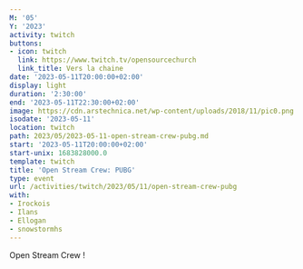 ```yaml
---
M: '05'
Y: '2023'
activity: twitch
buttons:
- icon: twitch
  link: https://www.twitch.tv/opensourcechurch
  link_title: Vers la chaine
date: '2023-05-11T20:00:00+02:00'
display: light
duration: '2:30:00'
end: '2023-05-11T22:30:00+02:00'
image: https://cdn.arstechnica.net/wp-content/uploads/2018/11/pic0.png
isodate: '2023-05-11'
location: twitch
path: 2023/05/2023-05-11-open-stream-crew-pubg.md
start: '2023-05-11T20:00:00+02:00'
start-unix: 1683828000.0
template: twitch
title: 'Open Stream Crew: PUBG'
type: event
url: /activities/twitch/2023/05/11/open-stream-crew-pubg
with:
- Irockois
- Ilans
- Ellogan
- snowstormhs
---
```

Open Stream Crew !
